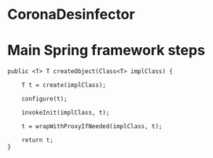 # CoronaDesinfector

# Main Spring framework steps

    public <T> T createObject(Class<T> implClass) {

        T t = create(implClass);

        configure(t);

        invokeInit(implClass, t);

        t = wrapWithProxyIfNeeded(implClass, t);

        return t;
    }
